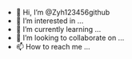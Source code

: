 - 👋 Hi, I’m @Zyh123456github
- 👀 I’m interested in ...
- 🌱 I’m currently learning ...
- 💞️ I’m looking to collaborate on ...
- 📫 How to reach me ...

<!---
Zyh123456github/Zyh123456github is a ✨ special ✨ repository because its `README.md` (this file) appears on your GitHub profile.
You can click the Preview link to take a look at your changes.
--->

